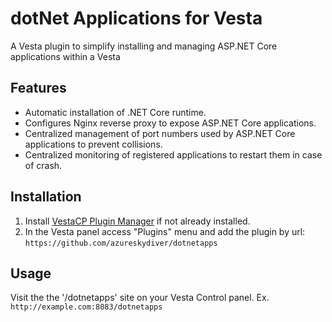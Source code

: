 # dotNet Applications for Vesta

A Vesta plugin to simplify installing and managing ASP.NET Core applications within a Vesta

## Features
- Automatic installation of .NET Core runtime.
- Configures Nginx reverse proxy to expose ASP.NET Core applications.
- Centralized management of port numbers used by ASP.NET Core applications to prevent collisions.
- Centralized monitoring of registered applications to restart them in case of crash.

## Installation
1. Install [VestaCP Plugin Manager](https://github.com/jhmaverick/vestacp-plugin-manager) if not already installed.
2. In the Vesta panel access "Plugins" menu and add the plugin by url: `https://github.com/azureskydiver/dotnetapps`

## Usage
Visit the the '/dotnetapps' site on your Vesta Control panel. Ex. `http://example.com:8083/dotnetapps`
